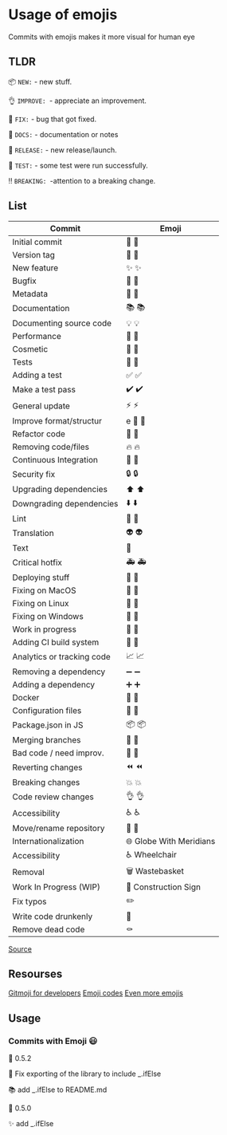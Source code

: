 # Usage of emojis

Commits with emojis makes it more visual for human eye

## TLDR

📦 `NEW:` - new stuff.

👌 `IMPROVE: `- appreciate an improvement.

🐛 `FIX:` - bug that got fixed.

📖 `DOCS:` - documentation or notes

🚀 `RELEASE:` - new release/launch.

🤖 `TEST:` - some test were run successfully.

‼️ `BREAKING: `-attention to a breaking change.

## List 

|         Commit                           | Emoji                                 |
|------------------------------------------| --------------------------------------|
|Initial commit|	🎉 :tada:|
|Version tag|	🔖 :bookmark:|
|New feature|	✨ :sparkles:|
|Bugfix|	🐛 :bug:|
|Metadata|	📇 :card_index:|
|Documentation|	📚 :books:|
|Documenting source code|	💡 :bulb:|
|Performance|	🐎 :racehorse:|
|Cosmetic|	💄 :lipstick:|
|Tests|	🚨 :rotating_light:|
|Adding a test|	✅ :white_check_mark:|
|Make a test pass	|✔️ :heavy_check_mark:|
|General update|	⚡ :zap:|
|Improve format/structur|e	🎨 :art:|
|Refactor code|	🔨 :hammer:|
|Removing code/files|	🔥 :fire:|
|Continuous Integration|	💚 :green_heart:|
|Security fix|	🔒 :lock:|
|Upgrading dependencies|	⬆️ :arrow_up:|
|Downgrading dependencies|	⬇️ :arrow_down:|
|Lint|	👕 :shirt:|
|Translation|	👽 :alien:|
|Text|	:speech_balloon:|
|Critical hotfix|	🚑 :ambulance:|
|Deploying stuff|	🚀 :rocket:|
|Fixing on MacOS|	🍎 :apple:|
|Fixing on Linux|	🐧 :penguin:|
|Fixing on Windows|	🏁 :checkered_flag:|
|Work in progress| 🚧 :construction:|
|Adding CI build system	|👷 :construction_worker:|
|Analytics or tracking code|	📈 :chart_with_upwards_trend:|
|Removing a dependency|	➖ :heavy_minus_sign:|
|Adding a dependency|	➕ :heavy_plus_sign:|
|Docker|	🐳 :whale:|
|Configuration files|	🔧 :wrench:|
|Package.json in JS	|📦 :package:|
|Merging branches|	🔀 :twisted_rightwards_arrows:|
|Bad code / need improv.|	💩 :hankey:|
|Reverting changes|	⏪ :rewind:|
|Breaking changes|	💥 :boom:|
|Code review changes|	👌 :ok_hand:|
|Accessibility|	♿ :wheelchair:|
|Move/rename repository|	🚚 :truck:|
|Internationalization|	🌐 Globe With Meridians|
|Accessibility|	♿ Wheelchair|
|Removal|	🗑️ Wastebasket|
|Work In Progress (WIP)|	🚧 Construction Sign|
|Fix typos| :pencil2:|
|Write code drunkenly| :beers:|
|Remove dead code|:coffin:|

[Source](https://gist.github.com/parmentf/035de27d6ed1dce0b36a)

## Resourses 
[Gitmoji for developers](https://gitmoji.dev)
[Emoji codes](https://www.webfx.com/tools/emoji-cheat-sheet/)
[Even more emojis](https://emoji.gg/keyboard)

## Usage
### Commits with Emoji 😃

🔖 0.5.2

🐛 Fix exporting of the library to include _.ifElse

📚 add _.ifElse to README.md

🔖 0.5.0

✨ add _.ifElse
